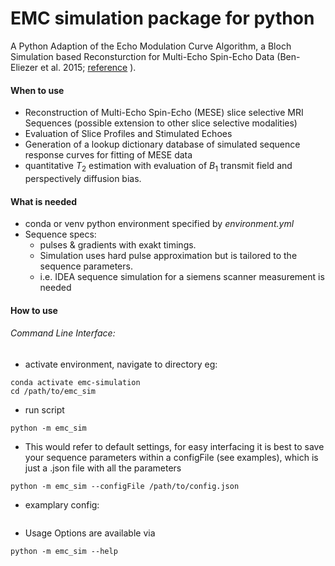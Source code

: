 # EMC simulation package for python

A Python Adaption of the Echo Modulation Curve Algorithm, a Bloch Simulation based Reconsturction for Multi-Echo Spin-Echo Data (Ben-Eliezer et al. 2015;
[reference](https://doi.org/10.1002/mrm.25156) ).

#### When to use
- Reconstruction of Multi-Echo Spin-Echo (MESE) slice selective MRI Sequences (possible extension to other slice selective modalities)
- Evaluation of Slice Profiles and Stimulated Echoes
- Generation of a lookup dictionary database of simulated sequence response curves for fitting of MESE data
- quantitative $T_2$ estimation with evaluation of $B_1$ transmit field and perspectively diffusion bias.

#### What is needed
- conda or venv python environment specified by *environment.yml*
- Sequence specs:
  - pulses & gradients with exakt timings.
  - Simulation uses hard pulse approximation but is tailored to the sequence parameters.
  - i.e. IDEA sequence simulation for a siemens scanner measurement is needed

#### How to use
###### Command Line Interface:

- activate environment, navigate to directory eg:

```
conda activate emc-simulation
cd /path/to/emc_sim
```

- run script
```
python -m emc_sim
```

- This would refer to default settings, for easy interfacing it is best to save your sequence parameters within a configFile (see examples), which is just a .json file with all the parameters
```
python -m emc_sim --configFile /path/to/config.json
```
- examplary config:
```

```

- Usage Options are available via
```
python -m emc_sim --help
```
